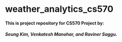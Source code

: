 # weather_analytics_cs570

#### This is project repository for CS570 Project by: 
##### Seung Kim, Venkatesh Manohar, and Raviner Saggu.
